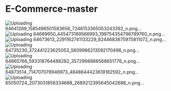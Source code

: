 # E-Commerce-master

![Uploading 64641269_1585496501583656_7246153365053243392_n.png…]()
![Uploading 64669650_445473189566993_199754354796789760_n.png…]()
![Uploading 64673613_2291162741133229_8244683675975811072_n.png…]()
![Uploading 64735230_372441223625053_5609986213592170496_n.png…]()
![Uploading 64865766_593318764488282_3572998888568651776_n.png…]()
![Uploading 64873514_714707078946973_4848644423619182592_n.png…]()
![Uploading 65050724_2073031856334688_2689212395645042688_n.png…]()
